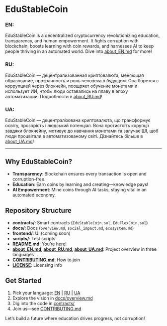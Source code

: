 # EduStableCoin

### EN:  
EduStableCoin is a decentralized cryptocurrency revolutionizing education, transparency, and human empowerment. It fights corruption with blockchain, boosts learning with coin rewards, and harnesses AI to keep people thriving in an automated world. Dive into [about_EN.md](about_EN.md) for more!

### RU:  
EduStableCoin — децентрализованная криптовалюта, меняющая образование, прозрачность и роль человека в будущем. Она борется с коррупцией через блокчейн, поощряет обучение монетами и использует ИИ, чтобы люди оставались на плаву в эпоху автоматизации. Подробности в [about_RU.md](about_RU.md)!

### UA:  
EduStableCoin — децентралізована криптовалюта, що трансформує освіту, прозорість і людський потенціал. Вона протистоїть корупції завдяки блокчейну, мотивує до навчання монетами та залучає ШІ, щоб люди процвітали в автоматизованому світі. Дізнайтесь більше в [about_UA.md](about_UA.md)!

---

## Why EduStableCoin?
- **Transparency**: Blockchain ensures every transaction is open and corruption-free.  
- **Education**: Earn coins by learning and creating—knowledge pays!  
- **AI Empowerment**: Mine coins through AI tasks, staying vital in an automated economy.

## Repository Structure  
- **contracts/**: Smart contracts (`EduStableCoin.sol`, `EduFlexCoin.sol`)  
- **docs/**: Docs (`overview.md`, `social_impact.md`, `ecosystem.md`)  
- **frontend/**: UI (coming soon)  
- **scripts/**: Test scripts  
- **README.md**: You’re here!  
- **[about_EN.md](about_EN.md), [about_RU.md](about_RU.md), [about_UA.md](about_UA.md)**: Project overview in three languages  
- **[CONTRIBUTING.md](CONTRIBUTING.md)**: How to join  
- **[LICENSE](LICENSE)**: Licensing info  

## Get Started  
1. Pick your language: [EN](about_EN.md) | [RU](about_RU.md) | [UA](about_UA.md)  
2. Explore the vision in [docs/overview.md](docs/overview.md)  
3. Dig into the code in [contracts/](contracts/)  
4. Join us—see [CONTRIBUTING.md](CONTRIBUTING.md)  

Let’s build a future where education drives progress, not corruption!